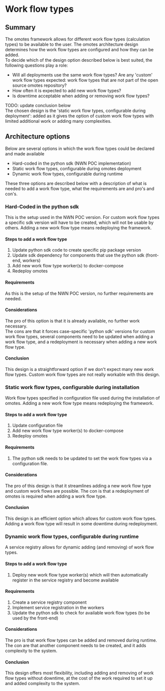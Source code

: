 # Work flow types

## Summary

The omotes framework allows for different work flow types (calculation types) to be available to the user.
The omotes architecture design determines how the work flow types are configured and how they can be added.  
To decide which of the design option described below is best suited, the following questions play a role:

- Will all deployments use the same work flow types? Are any 'custom' work flow types expected: work flow types that are
  not part of the open source omotes repository?
- How often it is expected to add new work flow types?
- Is downtime acceptable when adding or removing work flow types?

TODO: update conclusion below  
The chosen design is the 'static work flow types, configurable during deployment': added as it gives the option of
custom work flow types with limited additional work or adding many complexities.

## Architecture options

Below are several options in which the work flow types could be declared and made available

- Hard-coded in the python sdk (NWN POC implementation)
- Static work flow types, configurable during omotes deployment
- Dynamic work flow types, configurable during runtime

These three options are described below with a description of what is needed to add a work flow type,
what the requirements are and pro's and con's.

### Hard-Coded in the python sdk

This is the setup used in the NWN POC version.
For custom work flow types a specific sdk version will have to be created, which will not be usable by others.
Adding a new work flow type means redeploying the framework.

#### Steps to add a work flow type

1. Update python sdk code to create specific pip package version
2. Update sdk dependency for components that use the python sdk (front-end, workers)
3. Add new work flow type worker(s) to docker-compose
4. Redeploy omotes

#### Requirements

As this is the setup of the NWN POC version, no further requirements are needed.

#### Considerations

The pro of this option is that it is already available, no further work necessary.  
The cons are that it forces case-specific 'python sdk' versions for custom work flow types, several components need to
be updated when adding a work flow type, and a redeployment is necessary when adding a new work flow type.

#### Conclusion

This design is a straightforward option if we don't expect many new work flow types.
Custom work flow types are not really workable with this design.

### Static work flow types, configurable during installation

Work flow types specified in configuration file used during the installation of omotes.
Adding a new work flow type means redeploying the framework.

#### Steps to add a work flow type

1. Update configuration file
2. Add new work flow type worker(s) to docker-compose
3. Redeploy omotes

#### Requirements

1. The python sdk needs to be updated to set the work flow types via a configuration file.

#### Considerations

The pro of this design is that it streamlines adding a new work flow type and custom work flows are possible.
The con is that a redeployment of omotes is required when adding a work flow type.

#### Conclusion

This design is an efficient option which allows for custom work flow types.
Adding a work flow type will result in some downtime during redeployment.

### Dynamic work flow types, configurable during runtime

A service registry allows for dynamic adding (and removing) of work flow types.

#### Steps to add a work flow type

1. Deploy new work flow type worker(s) which will then automatically register in the service registry and become
   available

#### Requirements

1. Create a service registry component
2. Implement service registration in the workers
3. Update the python sdk to check for available work flow types (to be used by the front-end)

#### Considerations

The pro is that work flow types can be added and removed during runtime.
The con are that another component needs to be created, and it adds complexity to the system.

#### Conclusion

This design offers most flexibility, including adding and removing of work flow types without downtime, at the cost of
the work required to set it up and added complexity to the system. 